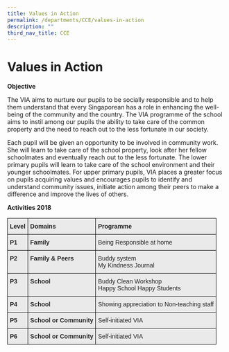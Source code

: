 ```yaml
---
title: Values in Action
permalink: /departments/CCE/values-in-action
description: ""
third_nav_title: CCE
---
```

# Values in Action 

**Objective**

The VIA aims to nurture our pupils to be socially responsible and to help them understand that every Singaporean has a role in enhancing the well-being of the community and the country. The VIA programme of the school aims to instil among our pupils the ability to take care of the common property and the need to reach out to the less fortunate in our society.

Each pupil will be given an opportunity to be involved in community work. She will learn to take care of the school property, look after her fellow schoolmates and eventually reach out to the less fortunate. The lower primary pupils will learn to take care of the school environment and their younger schoolmates. For upper primary pupils, VIA places a greater focus on pupils acquiring values and encourages pupils to identify and understand community issues, initiate action among their peers to make a difference and improve the lives of others.

  

**Activities 2018**

<style type="text/css">
.tg  {border-collapse:collapse;border-spacing:0;}
.tg td{border-color:black;border-style:solid;border-width:1px;font-family:Arial, sans-serif;font-size:14px;
  overflow:hidden;padding:10px 5px;word-break:normal;}
.tg th{border-color:black;border-style:solid;border-width:1px;font-family:Arial, sans-serif;font-size:14px;
  font-weight:normal;overflow:hidden;padding:10px 5px;word-break:normal;}
.tg .tg-y7qa{background-color:#EAEAEA;color:#222;text-align:left;vertical-align:top}
.tg .tg-rj1p{background-color:#EAEAEA;color:#222;font-weight:bold;text-align:left;vertical-align:top}
</style>
<table class="tg">
<thead>
  <tr>
    <th class="tg-rj1p">Level</th>
    <th class="tg-rj1p">Domains</th>
    <th class="tg-rj1p">Programme</th>
  </tr>
</thead>
<tbody>
  <tr>
    <td class="tg-rj1p">P1</td>
    <td class="tg-rj1p">Family</td>
    <td class="tg-y7qa">Being Responsible at home</td>
  </tr>
  <tr>
    <td class="tg-rj1p">P2</td>
    <td class="tg-rj1p">Family &amp; Peers</td>
    <td class="tg-y7qa">Buddy system<br>My Kindness Journal</td>
  </tr>
  <tr>
    <td class="tg-rj1p">P3</td>
    <td class="tg-rj1p">School</td>
    <td class="tg-y7qa">Buddy Clean Workshop<br>Happy School Happy Students</td>
  </tr>
  <tr>
    <td class="tg-rj1p">P4</td>
    <td class="tg-rj1p">School</td>
    <td class="tg-y7qa">Showing appreciation to Non-teaching staff</td>
  </tr>
  <tr>
    <td class="tg-rj1p">P5</td>
    <td class="tg-rj1p">School or Community</td>
    <td class="tg-y7qa">Self-initiated VIA</td>
  </tr>
  <tr>
    <td class="tg-rj1p">P6</td>
    <td class="tg-rj1p">School or Community</td>
    <td class="tg-y7qa">Self-initiated VIA</td>
  </tr>
</tbody>
</table>
